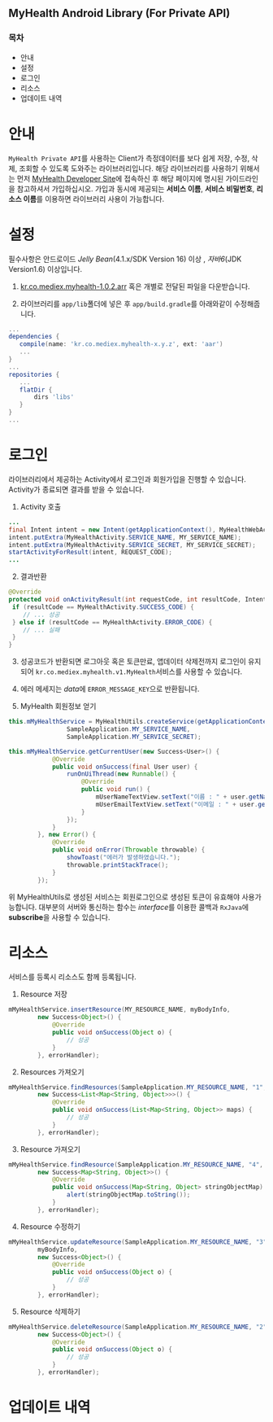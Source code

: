 MyHealth Android Library (For Private API)
---

### 목차

   - 안내
   - 설정
   - 로그인
   - 리소스
   - 업데이트 내역

# 안내

`MyHealth Private API`를 사용하는 Client가 측정데이터를 보다 쉽게 저장, 수정, 삭제, 조회할 수 있도록 도와주는 라이브러리입니다.
해당 라이브러리를 사용하기 위해서는 먼저 [MyHealth Developer Site](http://developer.my-health.co.kr)에 접속하신 후 해당 페이지에 명시된 가이드라인을 참고하셔서 가입하십시오.
가입과 동시에 제공되는 **서비스 이름**, **서비스 비밀번호**, **리소스 이름**를 이용하면 라이브러리 사용이 가능합니다.

# 설정

필수사항은 안드로이드 *Jelly Bean*(4.1.x/SDK Version 16) 이상 , *자바6*(JDK Version1.6) 이상입니다.

1. [kr.co.mediex.myhealth-1.0.2.arr](https://github.com/MedicalExcellenceInc/myhealth-sample/raw/master/libs/kr.co.mediex.myhealth-1.0.2.aar) 혹은 
개별로 전달된 파일을 다운받습니다.

2. 라이브러리를 `app/lib`폴더에 넣은 후 `app/build.gradle`를 아래와같이 수정해줍니다.

```groovy
...
dependencies {
   compile(name: 'kr.co.mediex.myhealth-x.y.z', ext: 'aar')
   ...
}
...
repositories {
   ...
   flatDir {
       dirs 'libs'
   }
}
...
   ```

# 로그인

라이브러리에서 제공하는 Activity에서 로그인과 회원가입을 진행할 수 있습니다.
Activity가 종료되면 결과를 받을 수 있습니다.
   
1. Activity 호출
   
```java
...
final Intent intent = new Intent(getApplicationContext(), MyHealthWebActivity.class);
intent.putExtra(MyHealthActivity.SERVICE_NAME, MY_SERVICE_NAME);
intent.putExtra(MyHealthActivity.SERVICE_SECRET, MY_SERVICE_SECRET);
startActivityForResult(intent, REQUEST_CODE);
...
```

2. 결과반환

```java
@Override
protected void onActivityResult(int requestCode, int resultCode, Intent data) {
 if (resultCode == MyHealthActivity.SUCCESS_CODE) {
    // ... 성공
 } else if (resultCode == MyHealthActivity.ERROR_CODE) {
    // ... 실패
 }
}
```

3. 성공코드가 반환되면 로그아웃 혹은 토큰만료, 앱데이터 삭제전까지 로그인이 유지되어 `kr.co.mediex.myhealth.v1.MyHealth`서비스를 사용할 수 있습니다.

4. 에러 메세지는 *data*에 `ERROR_MESSAGE_KEY`으로 반환됩니다.

5. MyHealth 회원정보 얻기

```java
this.mMyHealthService = MyHealthUtils.createService(getApplicationContext(),
                SampleApplication.MY_SERVICE_NAME,
                SampleApplication.MY_SERVICE_SECRET);

this.mMyHealthService.getCurrentUser(new Success<User>() {
            @Override
            public void onSuccess(final User user) {
                runOnUiThread(new Runnable() {
                    @Override
                    public void run() {
                        mUserNameTextView.setText("이름 : " + user.getName());
                        mUserEmailTextView.setText("이메일 : " + user.getUsername());
                    }
                });
            }
        }, new Error() {
            @Override
            public void onError(Throwable throwable) {
                showToast("에러가 발생하였습니다.");
                throwable.printStackTrace();
            }
        });
```

위 MyHealthUtils로 생성된 서비스는 회원로그인으로 생성된 토큰이 유효해야 사용가능합니다. 대부분의 서버와 통신하는 함수는 *interface*를 이용한 콜백과 `RxJava`에 **subscribe**을 사용할 수 있습니다.

# 리소스

서비스를 등록시 리소스도 함께 등록됩니다.

1. Resource 저장

```java
mMyHealthService.insertResource(MY_RESOURCE_NAME, myBodyInfo,
        new Success<Object>() {
            @Override
            public void onSuccess(Object o) {
                // 성공
            }
        }, errorHandler);
```

2. Resources 가져오기

```java
mMyHealthService.findResources(SampleApplication.MY_RESOURCE_NAME, "1",
        new Success<List<Map<String, Object>>>() {
            @Override
            public void onSuccess(List<Map<String, Object>> maps) {
                // 성공
            }
        }, errorHandler);
```

3. Resource 가져오기

```java
mMyHealthService.findResource(SampleApplication.MY_RESOURCE_NAME, "4",
        new Success<Map<String, Object>>() {
            @Override
            public void onSuccess(Map<String, Object> stringObjectMap) {
                alert(stringObjectMap.toString());
            }
        }, errorHandler);
```        

4. Resource 수정하기

```java
mMyHealthService.updateResource(SampleApplication.MY_RESOURCE_NAME, "3",
        myBodyInfo,
        new Success<Object>() {
            @Override
            public void onSuccess(Object o) {
                // 성공
            }
        }, errorHandler);
```

5. Resource 삭제하기

```java
mMyHealthService.deleteResource(SampleApplication.MY_RESOURCE_NAME, "2", 
        new Success<Object>() {
            @Override
            public void onSuccess(Object o) {
                // 성공
            }
        }, errorHandler);
```

# 업데이트 내역
